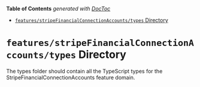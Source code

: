 <!-- START doctoc generated TOC please keep comment here to allow auto update -->
<!-- DON'T EDIT THIS SECTION, INSTEAD RE-RUN doctoc TO UPDATE -->

**Table of Contents** _generated with [DocToc](https://github.com/thlorenz/doctoc)_

- [`features/stripeFinancialConnectionAccounts/types` Directory](#featuresstripefinancialconnectionaccountstypes-directory)

<!-- END doctoc generated TOC please keep comment here to allow auto update -->

# `features/stripeFinancialConnectionAccounts/types` Directory

The types folder should contain all the TypeScript types for the StripeFinancialConnectionAccounts feature domain.
